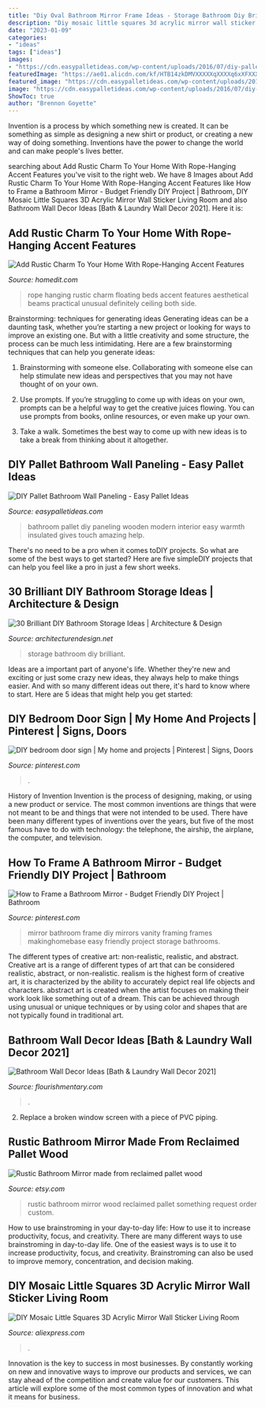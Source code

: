 ```yaml
---
title: "Diy Oval Bathroom Mirror Frame Ideas - Storage Bathroom Diy Brilliant"
description: "Diy mosaic little squares 3d acrylic mirror wall sticker living room"
date: "2023-01-09"
categories:
- "ideas"
tags: ["ideas"]
images:
- "https://cdn.easypalletideas.com/wp-content/uploads/2016/07/diy-pallet-bathroom-wall-paneling.jpg"
featuredImage: "https://ae01.alicdn.com/kf/HTB14zkDMVXXXXXqXXXXq6xXFXXXX/DIY-Mosaic-Little-Squares-3D-Acrylic-Mirror-Wall-Sticker-Living-Room-Sofa-TV-Background-Wall-Decoration.jpg"
featured_image: "https://cdn.easypalletideas.com/wp-content/uploads/2016/07/diy-pallet-bathroom-wall-paneling.jpg"
image: "https://cdn.easypalletideas.com/wp-content/uploads/2016/07/diy-pallet-bathroom-wall-paneling.jpg"
ShowToc: true
author: "Brennon Goyette"
---
```



Invention is a process by which something new is created. It can be something as simple as designing a new shirt or product, or creating a new way of doing something. Inventions have the power to change the world and can make people's lives better.

	

		
searching about Add Rustic Charm To Your Home With Rope-Hanging Accent Features you've visit to the right web. We have 8 Images about Add Rustic Charm To Your Home With Rope-Hanging Accent Features like How to Frame a Bathroom Mirror - Budget Friendly DIY Project | Bathroom, DIY Mosaic Little Squares 3D Acrylic Mirror Wall Sticker Living Room and also Bathroom Wall Decor Ideas [Bath &amp; Laundry Wall Decor 2021]. Here it is:
		
    
## Add Rustic Charm To Your Home With Rope-Hanging Accent Features

<img loading=lazy src="https://cdn.homedit.com/wp-content/uploads/2014/04/rope-hanging-beds-floating.jpg" onerror="this.onerror=null;this.src='https://tse3.mm.bing.net/th?id=OIP.bavUQi2ufSJKS3zLmD-gvwHaLH&amp;pid=15.1';" alt="Add Rustic Charm To Your Home With Rope-Hanging Accent Features">

_Source: homedit.com_

>rope hanging rustic charm floating beds accent features aesthetical beams practical unusual definitely ceiling both side. 

	

Brainstorming: techniques for generating ideas
Generating ideas can be a daunting task, whether you’re starting a new project or looking for ways to improve an existing one. But with a little creativity and some structure, the process can be much less intimidating.
Here are a few brainstorming techniques that can help you generate ideas:

1. Brainstorming with someone else. Collaborating with someone else can help stimulate new ideas and perspectives that you may not have thought of on your own.

2. Use prompts. If you’re struggling to come up with ideas on your own, prompts can be a helpful way to get the creative juices flowing. You can use prompts from books, online resources, or even make up your own.

3. Take a walk. Sometimes the best way to come up with new ideas is to take a break from thinking about it altogether.

    
## DIY Pallet Bathroom Wall Paneling - Easy Pallet Ideas

<img loading=lazy src="https://cdn.easypalletideas.com/wp-content/uploads/2016/07/diy-pallet-bathroom-wall-paneling.jpg" onerror="this.onerror=null;this.src='https://tse1.mm.bing.net/th?id=OIP.Fc9x4iA0u6EnlpyE5MK1yQHaNK&amp;pid=15.1';" alt="DIY Pallet Bathroom Wall Paneling - Easy Pallet Ideas">

_Source: easypalletideas.com_

>bathroom pallet diy paneling wooden modern interior easy warmth insulated gives touch amazing help. 

	

There's no need to be a pro when it comes toDIY projects. So what are some of the best ways to get started? Here are five simpleDIY projects that can help you feel like a pro in just a few short weeks.

    
## 30 Brilliant DIY Bathroom Storage Ideas | Architecture &amp; Design

<img loading=lazy src="https://cdn.architecturendesign.net/wp-content/uploads/2014/08/diy-bathroom-storage-ideas-7.jpg" onerror="this.onerror=null;this.src='https://tse3.mm.bing.net/th?id=OIP.SWMV8u34vxFvanTNIgEJhQHaNK&amp;pid=15.1';" alt="30 Brilliant DIY Bathroom Storage Ideas | Architecture &amp; Design">

_Source: architecturendesign.net_

>storage bathroom diy brilliant. 

	

Ideas are a important part of anyone's life. Whether they're new and exciting or just some crazy new ideas, they always help to make things easier. And with so many different ideas out there, it's hard to know where to start. Here are 5 ideas that might help you get started: 

    
## DIY Bedroom Door Sign | My Home And Projects | Pinterest | Signs, Doors

<img loading=lazy src="https://s-media-cache-ak0.pinimg.com/736x/c2/2b/5d/c22b5da9cdab4999049da20b933a6234.jpg" onerror="this.onerror=null;this.src='https://tse2.mm.bing.net/th?id=OIP.rDvO2WHpHlSMQOLBC-FcfgHaJ3&amp;pid=15.1';" alt="DIY bedroom door sign | My home and projects | Pinterest | Signs, Doors">

_Source: pinterest.com_

>. 

	

History of Invention
Invention is the process of designing, making, or using a new product or service. The most common inventions are things that were not meant to be and things that were not intended to be used. There have been many different types of inventions over the years, but five of the most famous have to do with technology: the telephone, the airship, the airplane, the computer, and television.

    
## How To Frame A Bathroom Mirror - Budget Friendly DIY Project | Bathroom

<img loading=lazy src="https://i.pinimg.com/736x/05/9c/b1/059cb1abdd466ea7ea04fafaae99790a.jpg" onerror="this.onerror=null;this.src='https://tse1.mm.bing.net/th?id=OIP.wTJIvTSamhkK5-Jwixaf6gHaLH&amp;pid=15.1';" alt="How to Frame a Bathroom Mirror - Budget Friendly DIY Project | Bathroom">

_Source: pinterest.com_

>mirror bathroom frame diy mirrors vanity framing frames makinghomebase easy friendly project storage bathrooms. 

	

The different types of creative art: non-realistic, realistic, and abstract.
Creative art is a range of different types of art that can be considered realistic, abstract, or non-realistic. realism is the highest form of creative art, it is characterized by the ability to accurately depict real life objects and characters. abstract art is created when the artist focuses on making their work look like something out of a dream. This can be achieved through using unusual or unique techniques or by using color and shapes that are not typically found in traditional art.

    
## Bathroom Wall Decor Ideas [Bath &amp; Laundry Wall Decor 2021]

<img loading=lazy src="https://flourishmentary.com/wp-content/uploads/2019/10/1221e545078e5fb47429daeb8f94c205.jpg" onerror="this.onerror=null;this.src='https://tse4.mm.bing.net/th?id=OIP.imSpV73M5I4ETSlMJ6TvGQHaJL&amp;pid=15.1';" alt="Bathroom Wall Decor Ideas [Bath &amp; Laundry Wall Decor 2021]">

_Source: flourishmentary.com_

>. 

	

2. Replace a broken window screen with a piece of PVC piping.

    
## Rustic Bathroom Mirror Made From Reclaimed Pallet Wood

<img loading=lazy src="https://img0.etsystatic.com/064/0/10095546/il_fullxfull.796297206_6d6y.jpg" onerror="this.onerror=null;this.src='https://tse3.mm.bing.net/th?id=OIP.ik9P5FyjQXKMjZr34T334gHaLh&amp;pid=15.1';" alt="Rustic Bathroom Mirror made from reclaimed pallet wood">

_Source: etsy.com_

>rustic bathroom mirror wood reclaimed pallet something request order custom. 

	

How to use brainstroming in your day-to-day life: How to use it to increase productivity, focus, and creativity.
There are many different ways to use brainstroming in day-to-day life. One of the easiest ways is to use it to increase productivity, focus, and creativity. Brainstroming can also be used to improve memory, concentration, and decision making.

    
## DIY Mosaic Little Squares 3D Acrylic Mirror Wall Sticker Living Room

<img loading=lazy src="https://ae01.alicdn.com/kf/HTB14zkDMVXXXXXqXXXXq6xXFXXXX/DIY-Mosaic-Little-Squares-3D-Acrylic-Mirror-Wall-Sticker-Living-Room-Sofa-TV-Background-Wall-Decoration.jpg" onerror="this.onerror=null;this.src='https://tse1.mm.bing.net/th?id=OIP.lUGQqyMK-p--x4FH4KGKNwHaHa&amp;pid=15.1';" alt="DIY Mosaic Little Squares 3D Acrylic Mirror Wall Sticker Living Room">

_Source: aliexpress.com_

>. 

	

Innovation is the key to success in most businesses. By constantly working on new and innovative ways to improve our products and services, we can stay ahead of the competition and create value for our customers. This article will explore some of the most common types of innovation and what it means for business.

